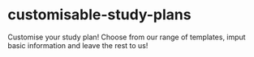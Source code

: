 # customisable-study-plans
Customise your study plan! Choose from our range of templates, imput basic information and leave the rest to us!
